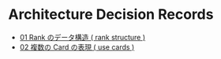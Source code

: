 # Architecture Decision Records

+ [01 Rank のデータ構造 ( rank structure )](./01-rank-structure.md)
+ [02 複数の Card の表現 ( use cards )](./02-use-cards.md)

